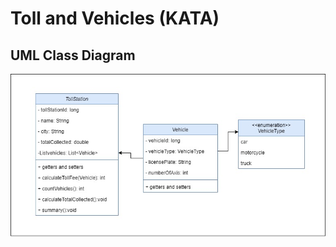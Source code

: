 # Toll and Vehicles (KATA)
## UML Class Diagram
<p align="center">
	  <img src="https://github.com/Ruben-BV/kata_toll_and_vehicles/blob/main/src/main/resources/2024_11_25_UML_Classes_Kata_Toll.jpg" />
</p>

